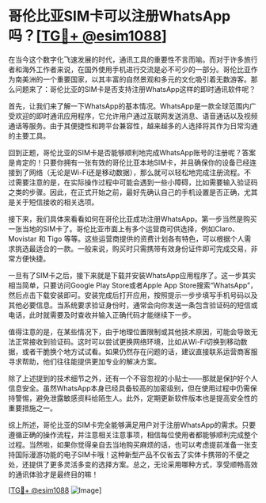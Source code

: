 # 哥伦比亚SIM卡可以注册WhatsApp吗？[[TG💪+ @esim1088](https://t.me/s/esim1088)]

在当今这个数字化飞速发展的时代，通讯工具的重要性不言而喻。而对于许多旅行者和海外工作者来说，在国外使用手机进行交流是必不可少的一部分。哥伦比亚作为南美洲的一个重要国家，以其丰富的自然景观和多元的文化吸引着无数游客。那么问题来了：哥伦比亚的SIM卡是否支持注册WhatsApp这样的即时通讯软件呢？

首先，让我们来了解一下WhatsApp的基本情况。WhatsApp是一款全球范围内广受欢迎的即时通讯应用程序，它允许用户通过互联网发送消息、语音通话以及视频通话等服务。由于其便捷性和跨平台兼容性，越来越多的人选择将其作为日常沟通的主要工具。

回到正题，哥伦比亚的SIM卡是否能够顺利地完成WhatsApp账号的注册呢？答案是肯定的！只要你拥有一张有效的哥伦比亚本地SIM卡，并且确保你的设备已经连接到了网络（无论是Wi-Fi还是移动数据），那么就可以轻松地完成注册流程。不过需要注意的是，在实际操作过程中可能会遇到一些小障碍，比如需要输入验证码之类的步骤。因此，在正式开始之前，最好先确认自己的手机设置是否正确，尤其是关于短信接收的相关选项。

接下来，我们具体来看看如何在哥伦比亚成功注册WhatsApp。第一步当然是购买一张当地的SIM卡了。哥伦比亚市面上有多个运营商可供选择，例如Claro、Movistar 和 Tigo 等等。这些运营商提供的资费计划各有特色，可以根据个人需求挑选最适合的一款。一般来说，购买时只需携带有效身份证件即可完成交易，非常方便快捷。

一旦有了SIM卡之后，接下来就是下载并安装WhatsApp应用程序了。这一步其实相当简单，只要访问Google Play Store或者Apple App Store搜索“WhatsApp”，然后点击下载安装即可。安装完成后打开应用，按照提示一步步填写手机号码以及其他必要信息。当系统要求验证身份时，通常会向你发送一条包含验证码的短信或电话，此时就需要及时查收并输入正确代码才能继续下一步。

值得注意的是，在某些情况下，由于地理位置限制或其他技术原因，可能会导致无法正常接收到验证码。这时可以尝试更换网络环境，比如从Wi-Fi切换到移动数据，或者干脆换个地方试试看。如果仍然存在问题的话，建议直接联系运营商客服寻求帮助，他们往往能提供更加专业的解决方案。

除了上述提到的技术细节之外，还有一个不容忽视的小贴士——那就是保护好个人信息安全。虽然WhatsApp本身已经具备较高的加密级别，但在使用过程中仍需保持警惕，避免泄露敏感资料给陌生人。此外，定期更新软件版本也是提高安全性的重要措施之一。

综上所述，哥伦比亚的SIM卡完全能够满足用户对于注册WhatsApp的需求。只要遵循正确的操作流程，并注意相关注意事项，相信每位使用者都能够顺利完成整个过程。当然啦，如果你觉得亲自去当地购买麻烦的话，也可以考虑提前准备一张支持国际漫游功能的电子SIM卡哦！这种新型产品不仅省去了实体卡携带的不便之处，还提供了更多灵活多变的选择方案。总之，无论采用哪种方式，享受顺畅高效的通讯体验才是最终目的嘛！

[[TG💪+ @esim1088](https://t.me/s/esim1088) ![Image](https://i.postimg.cc/4NQfJmqS/Snipaste-2025-05-13-00-14-12.png)]